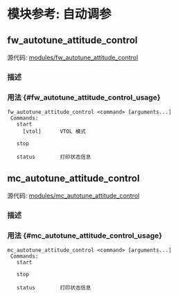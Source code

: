 # 模块参考: 自动调参



## fw_autotune_attitude_control

源代码: [modules/fw_autotune_attitude_control](https://github.com/PX4/PX4-Autopilot/tree/main/src/modules/fw_autotune_attitude_control)


### 描述


### 用法 {#fw_autotune_attitude_control_usage}

```
fw_autotune_attitude_control <command> [arguments...]
 Commands:
   start
     [vtol]      VTOL 模式

   stop

   status        打印状态信息
```

## mc_autotune_attitude_control

源代码: [modules/mc_autotune_attitude_control](https://github.com/PX4/PX4-Autopilot/tree/main/src/modules/mc_autotune_attitude_control)


### 描述


### 用法 {#mc_autotune_attitude_control_usage}

```
mc_autotune_attitude_control <command> [arguments...]
 Commands:
   start

   stop

   status        打印状态信息
```